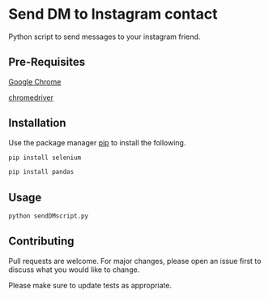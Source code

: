 # Send DM to Instagram contact

Python script to send messages to your instagram friend.

## Pre-Requisites

[Google Chrome](https://choosealicense.com/licenses/mit/)

[chromedriver](http://chromedriver.chromium.org/)

## Installation

Use the package manager [pip](https://pip.pypa.io/en/stable/) to install the following.

```bash
pip install selenium

pip install pandas
```

## Usage

```python
python sendDMscript.py
```

## Contributing

Pull requests are welcome. For major changes, please open an issue first to discuss what you would like to change.

Please make sure to update tests as appropriate.
